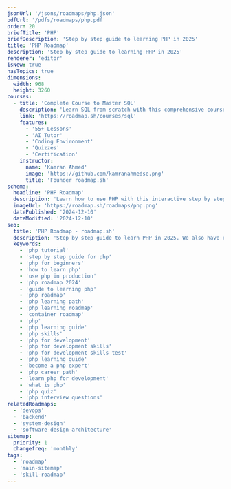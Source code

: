 ```yaml
---
jsonUrl: '/jsons/roadmaps/php.json'
pdfUrl: '/pdfs/roadmaps/php.pdf'
order: 20
briefTitle: 'PHP'
briefDescription: 'Step by step guide to learning PHP in 2025'
title: 'PHP Roadmap'
description: 'Step by step guide to learning PHP in 2025'
renderer: 'editor'
isNew: true
hasTopics: true
dimensions:
  width: 968
  height: 3260
courses:
  - title: 'Complete Course to Master SQL'
    description: 'Learn SQL from scratch with this comprehensive course'
    link: 'https://roadmap.sh/courses/sql'
    features:
      - '55+ Lessons'
      - 'AI Tutor'
      - 'Coding Environment'
      - 'Quizzes'
      - 'Certification'
    instructor:
      name: 'Kamran Ahmed'
      image: 'https://github.com/kamranahmedse.png'
      title: 'Founder roadmap.sh'
schema:
  headline: 'PHP Roadmap'
  description: 'Learn how to use PHP with this interactive step by step guide in 2025. We also have resources and short descriptions attached to the roadmap items so you can get everything you want to learn in one place.'
  imageUrl: 'https://roadmap.sh/roadmaps/php.png'
  datePublished: '2024-12-10'
  dateModified: '2024-12-10'
seo:
  title: 'PHP Roadmap - roadmap.sh'
  description: 'Step by step guide to learn PHP in 2025. We also have resources and short descriptions attached to the roadmap items so you can get everything you want to learn in one place.'
  keywords:
    - 'php tutorial'
    - 'step by step guide for php'
    - 'php for beginners'
    - 'how to learn php'
    - 'use php in production'
    - 'php roadmap 2024'
    - 'guide to learning php'
    - 'php roadmap'
    - 'php learning path'
    - 'php learning roadmap'
    - 'container roadmap'
    - 'php'
    - 'php learning guide'
    - 'php skills'
    - 'php for development'
    - 'php for development skills'
    - 'php for development skills test'
    - 'php learning guide'
    - 'become a php expert'
    - 'php career path'
    - 'learn php for development'
    - 'what is php'
    - 'php quiz'
    - 'php interview questions'
relatedRoadmaps:
  - 'devops'
  - 'backend'
  - 'system-design'
  - 'software-design-architecture'
sitemap:
  priority: 1
  changefreq: 'monthly'
tags:
  - 'roadmap'
  - 'main-sitemap'
  - 'skill-roadmap'
---
```

